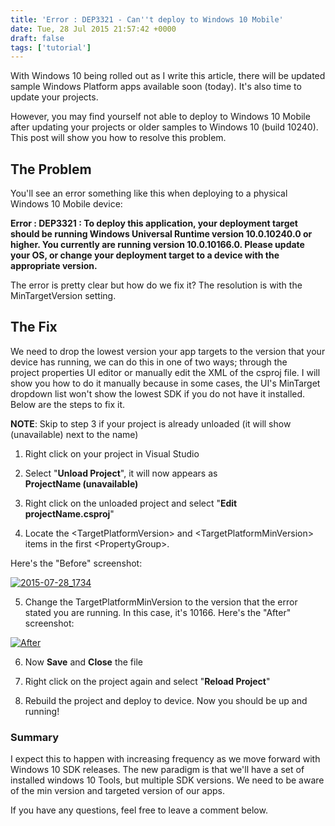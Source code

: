 ```yaml
---
title: 'Error : DEP3321 - Can''t deploy to Windows 10 Mobile'
date: Tue, 28 Jul 2015 21:57:42 +0000
draft: false
tags: ['tutorial']
---
```


With Windows 10 being rolled out as I write this article, there will be updated sample Windows Platform apps available soon (today). It's also time to update your projects.

However, you may find yourself not able to deploy to Windows 10 Mobile after updating your projects or older samples to Windows 10 (build 10240). This post will show you how to resolve this problem.

The Problem
-----------

You'll see an error something like this when deploying to a physical Windows 10 Mobile device:

**Error : DEP3321 : To deploy this application, your deployment target should be running Windows Universal Runtime version 10.0.10240.0 or higher. You currently are running version 10.0.10166.0. Please update your OS, or change your deployment target to a device with the appropriate version.**

The error is pretty clear but how do we fix it? The resolution is with the MinTargetVersion setting.

The Fix
-------

We need to drop the lowest version your app targets to the version that your device has running, we can do this in one of two ways; through the project properties UI editor or manually edit the XML of the csproj file. I will show you how to do it manually because in some cases, the UI's MinTarget dropdown list won't show the lowest SDK if you do not have it installed. Below are the steps to fix it.

**NOTE**: Skip to step 3 if your project is already unloaded (it will show (unavailable) next to the name)

1) Right click on your project in Visual Studio

2) Select "**Unload Project**", it will now appears as **ProjectName (unavailable)**

3) Right click on the unloaded project and select "**Edit projectName.csproj**"

4) Locate the <TargetPlatformVersion\> and <TargetPlatformMinVersion\> items in the first <PropertyGroup\>.

Here's the "Before" screenshot:

[![2015-07-28_1734](/dvlup-blog/wp-content/uploads/2015/07/2015-07-28_1734.png)](/dvlup-blog/wp-content/uploads/2015/07/2015-07-28_1734.png)

5) Change the TargetPlatformMinVersion to the version that the error stated you are running. In this case, it's 10166. Here's the "After" screenshot:

[![After](/dvlup-blog/wp-content/uploads/2015/07/2015-07-28_1738.png)](/dvlup-blog/wp-content/uploads/2015/07/2015-07-28_1738.png)

6) Now **Save** and **Close** the file

7) Right click on the project again and select "**Reload Project**"

8) Rebuild the project and deploy to device. Now you should be up and running!

### Summary

I expect this to happen with increasing frequency as we move forward with Windows 10 SDK releases. The new paradigm is that we'll have a set of installed windows 10 Tools, but multiple SDK versions. We need to be aware of the min version and targeted version of our apps.

If you have any questions, feel free to leave a comment below.